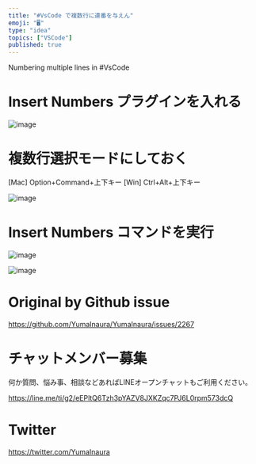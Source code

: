 ```yaml
---
title: "#VsCode で複数行に連番を与えん"
emoji: "🖥"
type: "idea"
topics: ["VSCode"]
published: true
---
```


Numbering multiple lines in #VsCode


# Insert Numbers プラグインを入れる

![image](https://user-images.githubusercontent.com/13635059/61599373-399f6d00-ac63-11e9-9cef-b7bc412751c2.png)

# 複数行選択モードにしておく

[Mac] Option+Command+上下キー
 [Win]  Ctrl+Alt+上下キー


![image](https://user-images.githubusercontent.com/13635059/61599363-2b515100-ac63-11e9-8f43-1bd1503f3b09.png)

# Insert Numbers コマンドを実行

![image](https://user-images.githubusercontent.com/13635059/61599411-9733b980-ac63-11e9-855a-cb4cea966823.png)

![image](https://user-images.githubusercontent.com/13635059/61599387-5340b480-ac63-11e9-89f9-52af8d49b371.png)





# Original by Github issue

https://github.com/YumaInaura/YumaInaura/issues/2267








<!-- Update From Qiita API -->

# チャットメンバー募集


何か質問、悩み事、相談などあればLINEオープンチャットもご利用ください。

https://line.me/ti/g2/eEPltQ6Tzh3pYAZV8JXKZqc7PJ6L0rpm573dcQ





# Twitter


https://twitter.com/YumaInaura


<!-- Update From Qiita API -->


